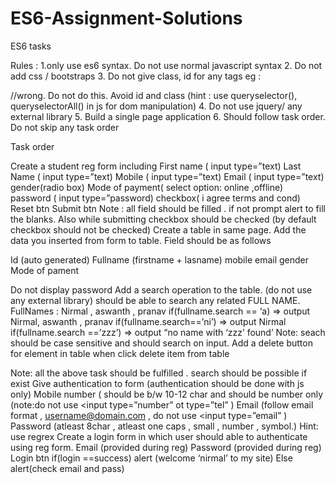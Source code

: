 # ES6-Assignment-Solutions

ES6 tasks

Rules :
1.only use es6 syntax. Do not use normal javascript syntax 
2. Do not add css / bootstraps 
3. Do not give class, id for any tags eg : 
<div id="" Class ="" ></div> //wrong. Do not do this. Avoid id and class 
(hint : use queryselector(),  queryselectorAll() in js for dom manipulation) 
4. Do not use jquery/ any external library 
5. Build a single page application
6. Should follow task order. Do not skip any task order

Task order

Create a student reg form including 
First name ( input type=”text)
Last Name ( input type=”text)
Mobile ( input type=”text)
Email ( input type=”text)
gender(radio box)
Mode of payment( select option: online ,offline)
password  ( input type=”password)
checkbox( i agree terms and cond)
Reset btn
Submit btn
Note : all field should be filled . if not prompt alert to fill the blanks. Also while submitting checkbox should be checked (by default checkbox should not be checked)
Create a table in same page. Add the data you inserted from form to table. Field should be as follows


Id (auto generated)
Fullname
(firstname + lasname)
mobile
email
gender
Mode of pament

Do not display password
Add a search operation to the table. (do not use any external library) should be able to search any related FULL NAME.
FullNames : Nirmal , aswanth , pranav 
 if(fullname.search == ‘a) => output Nirmal, aswanth , pranav
if(fullname.search==’ni’) => output Nirmal
if(fullname.search ==’zzz’) => output “no name with ‘zzz’ found’
Note: seach should be case sensitive and should search on input. 
Add a delete button for element in table when click delete item from table

Note: all the above task should be fulfilled . search should be possible if exist
Give authentication to form (authentication should be done with js only)
Mobile number ( should be b/w 10-12 char and should be number only (note:do not use <input type=”number”  ot type=”tel” )
Email (follow email format , username@domain.com , do not use <input type=”email” )
Password (atleast 8char , atleast one caps , small , number , symbol.)
Hint: use regrex
Create a login form in which user should able to authenticate using reg form.
Email (provided during reg)
Password (provided during reg)
Login btn
if(login ==success) alert (welcome ‘nirmal’ to my site)
Else alert(check email and pass)
